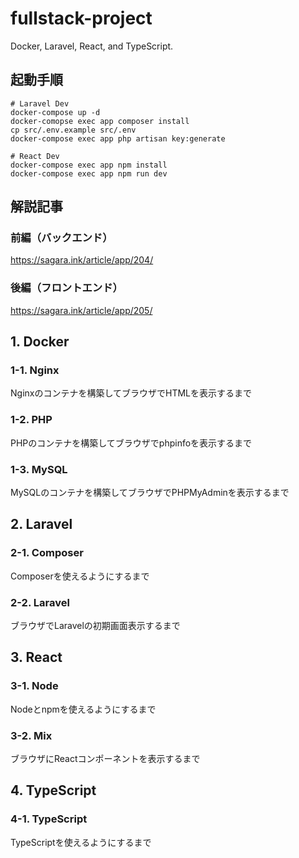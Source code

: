 # fullstack-project
Docker, Laravel, React, and TypeScript.

## 起動手順
```
# Laravel Dev
docker-compose up -d
docker-comopse exec app composer install
cp src/.env.example src/.env
docker-compose exec app php artisan key:generate

# React Dev
docker-compose exec app npm install
docker-compose exec app npm run dev
```

## 解説記事
### 前編（バックエンド）
https://sagara.ink/article/app/204/

### 後編（フロントエンド）
https://sagara.ink/article/app/205/

## 1. Docker
### 1-1. Nginx
Nginxのコンテナを構築してブラウザでHTMLを表示するまで
### 1-2. PHP
PHPのコンテナを構築してブラウザでphpinfoを表示するまで
### 1-3. MySQL
MySQLのコンテナを構築してブラウザでPHPMyAdminを表示するまで
## 2. Laravel
### 2-1. Composer
Composerを使えるようにするまで
### 2-2. Laravel
ブラウザでLaravelの初期画面表示するまで
## 3. React
### 3-1. Node
Nodeとnpmを使えるようにするまで
### 3-2. Mix
ブラウザにReactコンポーネントを表示するまで
## 4. TypeScript
### 4-1. TypeScript
TypeScriptを使えるようにするまで





